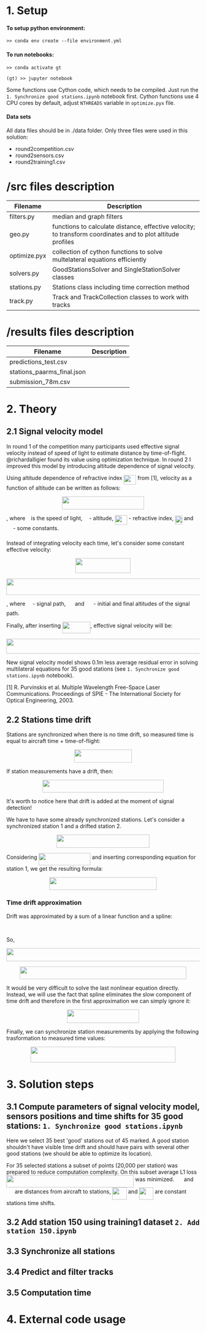 # 1. Setup

#### To setup python environment:
```
>> conda env create --file environment.yml
```
#### To run notebooks:
```
>> conda activate gt
```
```
(gt) >> jupyter notebook
```

Some functions use Cython code, which needs to be compiled. Just run the `1. Synchronize good stations.ipynb` notebook first. Cython functions use 4 CPU cores by default, adjust `NTHREADS` variable in `optimize.pyx` file.  

#### Data sets

All data files should be in ./data folder. Only three files were used in this solution:
 - round2competition.csv
 - round2sensors.csv
 - round2training1.csv


# /src files description

 | Filename     |  Description  |
 |--------------|---------------|
 | filters.py   | median and graph filters |
 | geo.py       | functions to calculate distance, effective velocity; to transform coordinates and to plot altitude profiles |
 | optimize.pyx | collection of cython functions to solve multelateral equations efficiently |
 | solvers.py   | GoodStationsSolver and SingleStationSolver classes |
 | stations.py  | Stations class including time correction method |
 | track.py     | Track and TrackCollection classes to work with tracks |

# /results files description

 | Filename     |  Description  |
 |--------------|---------------|
 | predictions_test.csv | |
 | stations_paarms_final.json | |
 | submission_78m.csv | |


# 2. Theory
## 2.1 Signal velocity model

In round 1 of the competition many participants used effective signal velocity instead of speed of light to estimate distance by time-of-flight. @richardalligier found its value using optimization technique. In round 2 I improved this model by introducing altitude dependence of signal velocity. 

Using altitude dependence of refractive index <img src="https://rawgit.com/in	git@github.com:smarkochev/Aircraft_localization_competition_round_2/main/svgs/0b700b6ef9752b739fe4ee8dc2925d28.svg?invert_in_darkmode" align=middle width=32.12352pt height=24.65759999999998pt/> from [1], velocity as a function of altitude can be written as follows: 

<p align="center"><img src="https://rawgit.com/in	git@github.com:smarkochev/Aircraft_localization_competition_round_2/main/svgs/78ba6690fac5dc48d1b3aacfade2f2f3.svg?invert_in_darkmode" align=middle width=213.41924999999998pt height=33.583769999999994pt/></p>
, where <img src="https://rawgit.com/in	git@github.com:smarkochev/Aircraft_localization_competition_round_2/main/svgs/3e18a4a28fdee1744e5e3f79d13b9ff6.svg?invert_in_darkmode" align=middle width=7.113876000000004pt height=14.155350000000013pt/> is the speed of light, <img src="https://rawgit.com/in	git@github.com:smarkochev/Aircraft_localization_competition_round_2/main/svgs/2ad9d098b937e46f9f58968551adac57.svg?invert_in_darkmode" align=middle width=9.471165000000003pt height=22.831379999999992pt/> - altitude, <img src="https://rawgit.com/in	git@github.com:smarkochev/Aircraft_localization_competition_round_2/main/svgs/0b700b6ef9752b739fe4ee8dc2925d28.svg?invert_in_darkmode" align=middle width=32.12352pt height=24.65759999999998pt/> - refractive index, <img src="https://rawgit.com/in	git@github.com:smarkochev/Aircraft_localization_competition_round_2/main/svgs/2e5cace905a61fe431f7b898becb0be1.svg?invert_in_darkmode" align=middle width=18.881445000000006pt height=22.46574pt/> and <img src="https://rawgit.com/in	git@github.com:smarkochev/Aircraft_localization_competition_round_2/main/svgs/61e84f854bc6258d4108d08d4c4a0852.svg?invert_in_darkmode" align=middle width=13.293555000000003pt height=22.46574pt/> - some constants.

Instead of integrating velocity each time, let's consider some constant effective velocity: 
<p align="center"><img src="https://rawgit.com/in	git@github.com:smarkochev/Aircraft_localization_competition_round_2/main/svgs/324d302c449c8b7a25e54fbe21a471f8.svg?invert_in_darkmode" align=middle width=143.40314999999998pt height=38.810145pt/></p>

<p align="center"><img src="https://rawgit.com/in	git@github.com:smarkochev/Aircraft_localization_competition_round_2/main/svgs/7668dde8336ca86314c642afcfb541ab.svg?invert_in_darkmode" align=middle width=752.4626999999999pt height=42.92277pt/></p>
, where <img src="https://rawgit.com/in	git@github.com:smarkochev/Aircraft_localization_competition_round_2/main/svgs/ddcb483302ed36a59286424aa5e0be17.svg?invert_in_darkmode" align=middle width=11.187330000000003pt height=22.46574pt/> - signal path, <img src="https://rawgit.com/in	git@github.com:smarkochev/Aircraft_localization_competition_round_2/main/svgs/5a95dbebd5e79e850a576db54f501ab8.svg?invert_in_darkmode" align=middle width=16.023645000000005pt height=22.831379999999992pt/> and <img src="https://rawgit.com/in	git@github.com:smarkochev/Aircraft_localization_competition_round_2/main/svgs/0f7cea0b89929faf20eda59174bc247f.svg?invert_in_darkmode" align=middle width=16.023645000000005pt height=22.831379999999992pt/> - initial and final altitudes of the signal path.

Finally, after inserting <img src="https://rawgit.com/in	git@github.com:smarkochev/Aircraft_localization_competition_round_2/main/svgs/09167708b6619ba3b4d57545fe6e5937.svg?invert_in_darkmode" align=middle width=73.57482pt height=29.461410000000004pt/>, effective signal velocity will be:
<p align="center"><img src="svgs/39f1f9918fda9b6a9888a6c3c6fe335e.svg?invert_in_darkmode" align=middle width=510.213pt height=39.53796pt/></p>

New signal velocity model shows 0.1m less average residual error in solving multilateral equations for 35 good stations (see `1. Synchronize good stations.ipynb` notebook).

[1] R. Purvinskis et al. Multiple Wavelength Free-Space Laser Communications. Proceedings of SPIE - The International Society for Optical Engineering, 2003. 

## 2.2 Stations time drift

Stations are synchronized when there is no time drift, so measured time is equal to aircraft time + time-of-flight:

<p align="center"><img src="https://rawgit.com/in	git@github.com:smarkochev/Aircraft_localization_competition_round_2/main/svgs/43580024997948d3e68c2ff8a486aa37.svg?invert_in_darkmode" align=middle width=150.28794pt height=33.629475pt/></p>

If station measurements have a drift, then:

<p align="center"><img src="https://rawgit.com/in	git@github.com:smarkochev/Aircraft_localization_competition_round_2/main/svgs/2550b51fa5c8c827afe0d44672968a2d.svg?invert_in_darkmode" align=middle width=315.3315pt height=33.629475pt/></p>
It's worth to notice here that drift is added at the moment of signal detection!

We have to have some already synchronized stations. Let's consider a synchronized station 1 and a drifted station 2.

<p align="center"><img src="https://rawgit.com/in	git@github.com:smarkochev/Aircraft_localization_competition_round_2/main/svgs/1eed11d33672dd90ecde0d32e49238d6.svg?invert_in_darkmode" align=middle width=241.69529999999997pt height=33.629475pt/></p>

Considering <img src="https://rawgit.com/in	git@github.com:smarkochev/Aircraft_localization_competition_round_2/main/svgs/31d18a2424dd7476a46822fd19f48a1b.svg?invert_in_darkmode" align=middle width=135.345375pt height=31.780980000000003pt/> and inserting corresponding equation for station 1, we get the resulting formula:

<p align="center"><img src="https://rawgit.com/in	git@github.com:smarkochev/Aircraft_localization_competition_round_2/main/svgs/d308ef49eaec380cebfc9bf6d2da5414.svg?invert_in_darkmode" align=middle width=279.92085pt height=33.629475pt/></p>

### Time drift approximation
Drift was approximated by a sum of a linear function and a spline:
<p align="center"><img src="https://rawgit.com/in	git@github.com:smarkochev/Aircraft_localization_competition_round_2/main/svgs/40d75a8025d335645062e323b7d5e5ea.svg?invert_in_darkmode" align=middle width=225.20685pt height=16.438356pt/></p>

So,
<p align="center"><img src="https://rawgit.com/in	git@github.com:smarkochev/Aircraft_localization_competition_round_2/main/svgs/e1dc6ec661976b0794dd68ee39114674.svg?invert_in_darkmode" align=middle width=504.68385pt height=33.629475pt/></p>
<p align="center"><img src="https://rawgit.com/in	git@github.com:smarkochev/Aircraft_localization_competition_round_2/main/svgs/0a8b9ea411938f2f635b8208b0cdaafb.svg?invert_in_darkmode" align=middle width=433.3411499999999pt height=33.629475pt/></p>

It would be very difficult to solve the last nonlinear equation directly. Instead, we will use the fact that spline eliminates the slow component of time drift and therefore in the first approximation we can simply ignore it:

<p align="center"><img src="https://rawgit.com/in	git@github.com:smarkochev/Aircraft_localization_competition_round_2/main/svgs/316867f5e8fd4f771c3322e48f63a2d1.svg?invert_in_darkmode" align=middle width=187.61819999999997pt height=34.999305pt/></p>

Finally, we can synchronize station measurements by applying the following trasformation to measured time values:
<p align="center"><img src="https://rawgit.com/in	git@github.com:smarkochev/Aircraft_localization_competition_round_2/main/svgs/43ff937d55ed29e1006238fd7c4df947.svg?invert_in_darkmode" align=middle width=378.873pt height=41.067015pt/></p>


# 3. Solution steps

## 3.1 Compute parameters of signal velocity model, sensors positions and time shifts for 35 good stations: `1. Synchronize good stations.ipynb`

Here we select 35 best 'good' stations out of 45 marked. A good station shouldn't have visible time drift and should have pairs with several other good stations (we should be able to optimize its location).

For 35 selected stations a subset of points (20,000 per station) was prepared to reduce computation complexity. On this subset average L1 loss <img src="https://rawgit.com/in	git@github.com:smarkochev/Aircraft_localization_competition_round_2/main/svgs/5d6189b601b6b15604e05866ec8efa5c.svg?invert_in_darkmode" align=middle width=331.86565499999995pt height=31.780980000000003pt/> was minimized. <img src="https://rawgit.com/in	git@github.com:smarkochev/Aircraft_localization_competition_round_2/main/svgs/929ed909014029a206f344a28aa47d15.svg?invert_in_darkmode" align=middle width=17.739810000000002pt height=22.46574pt/> and <img src="https://rawgit.com/in	git@github.com:smarkochev/Aircraft_localization_competition_round_2/main/svgs/4327ea69d9c5edcc8ddaf24f1d5b47e4.svg?invert_in_darkmode" align=middle width=17.739810000000002pt height=22.46574pt/> are distances from aircraft to stations, <img src="https://rawgit.com/in	git@github.com:smarkochev/Aircraft_localization_competition_round_2/main/svgs/ed3d6a7ea65a223451a604b6372c870a.svg?invert_in_darkmode" align=middle width=37.15305pt height=31.780980000000003pt/> and <img src="https://rawgit.com/in	git@github.com:smarkochev/Aircraft_localization_competition_round_2/main/svgs/87d5c3931435576d25da229aa5fbd5f3.svg?invert_in_darkmode" align=middle width=37.15305pt height=31.780980000000003pt/> are constant stations time shifts.


## 3.2 Add station 150 using training1 dataset `2. Add station 150.ipynb`

## 3.3 Synchronize all stations

## 3.4 Predict and filter tracks

## 3.5 Computation time

# 4. External code usage
